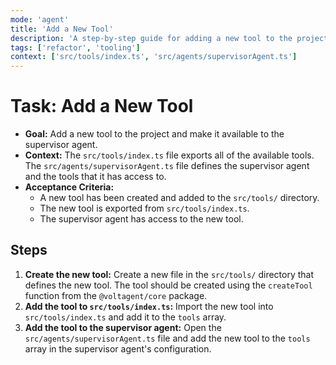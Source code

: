 ```yaml
---
mode: 'agent'
title: 'Add a New Tool'
description: 'A step-by-step guide for adding a new tool to the project.'
tags: ['refactor', 'tooling']
context: ['src/tools/index.ts', 'src/agents/supervisorAgent.ts']
---
```


# Task: Add a New Tool

- **Goal:** Add a new tool to the project and make it available to the supervisor agent.
- **Context:** The `src/tools/index.ts` file exports all of the available tools. The `src/agents/supervisorAgent.ts` file defines the supervisor agent and the tools that it has access to.
- **Acceptance Criteria:**
    - A new tool has been created and added to the `src/tools/` directory.
    - The new tool is exported from `src/tools/index.ts`.
    - The supervisor agent has access to the new tool.

## Steps

1.  **Create the new tool:** Create a new file in the `src/tools/` directory that defines the new tool. The tool should be created using the `createTool` function from the `@voltagent/core` package.
2.  **Add the tool to `src/tools/index.ts`:** Import the new tool into `src/tools/index.ts` and add it to the `tools` array.
3.  **Add the tool to the supervisor agent:** Open the `src/agents/supervisorAgent.ts` file and add the new tool to the `tools` array in the supervisor agent's configuration.